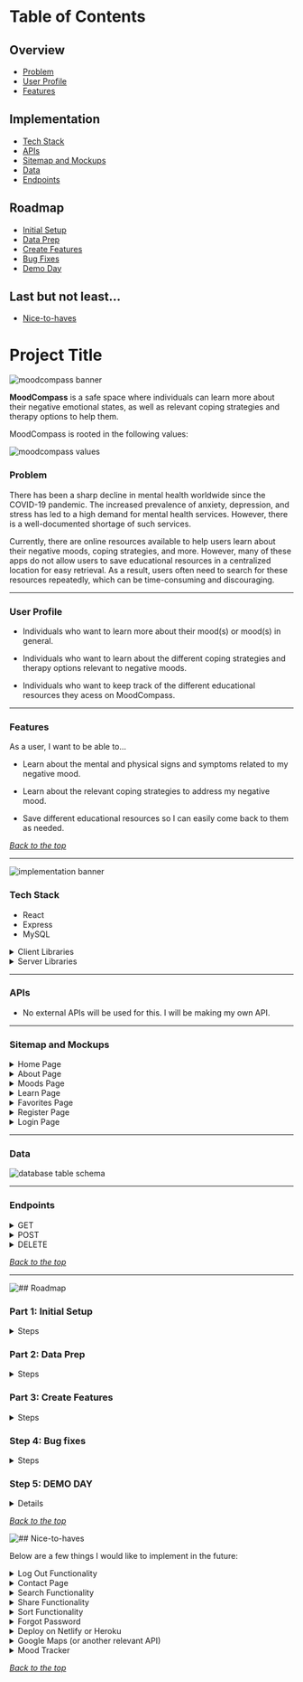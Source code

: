 # <a name="top"></a> Table of Contents

## Overview

  - [Problem](#problem)
  - [User Profile](#user-profile)
  - [Features](#features)

## Implementation

  - [Tech Stack](#tech-stack)
  - [APIs](#apis)
  - [Sitemap and Mockups](#sitemap-and-mockups)
  - [Data](#data)
  - [Endpoints](#endpoints)

## Roadmap

  - [Initial Setup](#part-1-initial-setup)
  - [Data Prep](#part-2-data-prep)
  - [Create Features](#part-3-create-features)
  - [Bug Fixes](#part-4-bug-fixes)
  - [Demo Day](#part-5-demo-day)

## Last but not least...

  - [Nice-to-haves](#nice-to-haves)

# Project Title

![moodcompass banner](assets/images/mood-compass-banner.png)

**MoodCompass** is a safe space where individuals can learn more about their negative emotional states, as well as relevant coping strategies and therapy options to help them.

MoodCompass is rooted in the following values:

![moodcompass values](assets/images/mood-compass-values.png)

### <a name="problem"></a>Problem

There has been a sharp decline in mental health worldwide since the COVID-19 pandemic. The increased prevalence of anxiety, depression, and stress has led to a high demand for mental health services. However, there is a well-documented shortage of such services.

Currently, there are online resources available to help users learn about their negative moods, coping strategies, and more. However, many of these apps do not allow users to save educational resources in a centralized location for easy retrieval. As a result, users often need to search for these resources repeatedly, which can be time-consuming and discouraging.

---

### <a name="user-profile"></a> User Profile

- Individuals who want to learn more about their mood(s) or mood(s) in general.

- Individuals who want to learn about the different coping strategies and therapy options relevant to negative moods.

- Individuals who want to keep track of the different educational resources they acess on MoodCompass.

---

### <a name="features"></a> Features

As a user, I want to be able to...

- Learn about the mental and physical signs and symptoms related to my negative mood.

- Learn about the relevant coping strategies to address my negative mood.

- Save different educational resources so I can easily come back to them as needed.

*[Back to the top](#top)*

---

![implementation banner](assets/images/implementation-banner.png)

### <a name="tech-stack"></a> Tech Stack

- React
- Express
- MySQL
<details>
  <summary>Client Libraries</summary>
    - react
    - react-router
    - axios
    - react-helmet-async
    - sass
    - joi
    - dayjs
    - react-redux
    - jest
</details>

<details>
  <summary>Server Libraries</summary>
    - Express.js
    - Knex.js
    - joi
    - bcryptjs for password hashing
    - jest
    - helmet
</details>

---

### <a name="apis"></a> APIs

- No external APIs will be used for this. I will be making my own API.

---

### <a name="sitemap-and-mockups"></a> Sitemap and Mockups

<details>
<summary>Home Page</summary>

![home page when not logged in mockup](assets/images/mood-compass-homepage.png)


Above is an example of the homepage when a user is not logged in. Users will be able to freely navigate the web app without having an account. However, current and future features will require users to have an account.

The homepage will consist of a welcome message, as well as a space for me to put updates (e.g., new added feature). 

I also did some visual chunking for my mockup here:

<details>
  <summary>Header Component</summary>

  - MoodCompass logo
  - Navigation bar
    - A dropdown menu with links will appear when a user hovers over "Learn"
  - Login button
    - Will look different depending on whether a user is signed in or not
</details>

<details>
  <summary>Hero Component</summary>

  - Hero image
  - MoodCompass catchline
</details>

<details>
  <summary>Footer Component</summary>

  - Connect
    - LinkedIn, GitHub
  - MoodCompass logo
</details>

<details>
  <summary>Main Body/Content</summary>

  This is where the content of each page will be rendered.
</details>

---

#### Logged in User Homepage

![home page when logged in mockup](assets/images/mood-compass-loggedin-homepage.png)

This is an example of what the homepage would look like when a user is signed in. The login button will now say **"Hi, user"**, and the **"Favorites"** link will appear. This feature is only available for users.
</details>

<details>
<summary>About Page</summary>

![about page mockup](assets/images/mood-compass-about-page.png)

This page will provide more information on MoodCompass, such as why it was created, its purpose, values, etc. I will also provide a blurb about myself as well to connect with my users.
</details>

<details>
<summary>Moods Page</summary>

![moods page mockup](assets/images/mood-compass-moods-page.png)

This page will list cards of different moods that users can click to learn more about. For this capstone, I will be working with two moods. I plan on adding more in the future.

#### Specific Mood Page Example

![anxiety information page mockup](assets/images/mood-compass-anxiety-page.png)
</details>

<details>
<summary>Learn Page</summary>

Currently there isn't a "Learn" page since it is a hoverable dropdown menu. This dropdown menu will provide links to two pages: educational resources and coping strategies.

Although not depicted in the mockups, I plan on adding a favorite button or icon on each resource page. Favoriting a resource will add it to a user's favorites list. A modal prompting user registration will be activated if a user attempts to favorite a resource without an account.

#### Educational Resources Page

![educational resources page mockup](assets/images/mood-compass-educational-resources-page.png)

This page display educational resources as cards. The educational resources will provide more information on negative emotional states, as well as health promotion education. Users can click on the card to be redirected to the resource.

##### Specific Educational Resource Page

![mind connection educational resource page mockup](assets/images/mood-compass-mind-connection-page.png)

#### Coping Strategies Page

![coping strategies page mockup](assets/images/mood-compass-coping-strategies-page.png)

This page is similar to the educational resource page, but its content differs. Here, users can click on a card to learn more about different coping strategies.

##### Specific Coping Strategies Page

![emotion regulation page mockup](assets/images/mood-compass-emotion-regulation-page.png)
</details>

<details>
<summary>Favorites Page</summary>

![favorites page mockup](assets/images/mood-compass-favorites-page.png)

This page is only accessible to users who are registered and signed it, and therefore will be conditionally rendered. 

This page provides a centralized location for users to revisit to find the list of resources they saved on their account.

Users will have the ability to unfavorite (delete) resources.
</details>

<details>
<summary>Register Page</summary>

![register page mockup](assets/images/mood-compass-register-page.png)

This is a simple page for users to register for an account. In order to register, users will have to complete the form by filling out the username, email, and password input fields.

I am currently undecided on what I want to place on the right. Below are my current ideas for that space:

- Image
- Quote
- A blurb about the features users will have access to with an account, *albeit it is not a lot at the moment...*

If I use an image or quote, I would like it to be something empowering.
</details>

<details>
<summary>Login Page</summary>

![login page mockup](assets/images/mood-compass-login-page.png)

This page will allow users to log into the web app with their username and password. Below the login button is an option for users to register for an account if they do not have one yet.

I wanted to keep the register and login page similar. However, the login page will have some kind of welcome back message to the right of the login form.
</details>

---

### <a name="data"></a> Data

![database table schema](assets/images/database-table-schema.png)

---

### <a name="endpoints"></a> Endpoints

<details>
<summary>GET</summary><br>

```GET /api/moods```
- Retrieve a list of all available moods

Response body example:
```json
[
  { "id": "1", "name": "Anxiety" },
  { "id": "2", "name": "Depression" },
  { "id": "3", "name": "Stress" }
]
```

---

```GET /api/moods/:id```

- Retrieve detailed information about a specific mood, including its educational resources and coping strategies.

- Parameters:
    - ```id``` (e.g., "1" for anxiety)

Response body example:
```json
{
  "mood": {
    "id": "1",
    "name": "Anxiety",
    "description": "Anxiety is a feeling of worry, nervousness, or unease about something with an uncertain outcome.",
    "educationalResources": [
      {
        "id": "101",
        "title": "Understanding Anxiety",
        "description": "An article explaining what anxiety is, its symptoms, and potential causes.",
        "content": "Full text of the article about understanding anxiety."
      },
      {
        "id": "102",
        "title": "Managing Anxiety",
        "description": "A guide to managing anxiety through various techniques and lifestyle changes.",
        "content": "Detailed guide on techniques to manage anxiety."
      }
    ],
    "copingStrategies": [
      {
        "id": "201",
        "strategy": "Deep Breathing Exercises",
        "description": "A technique to help calm the mind and body through controlled breathing.",
        "content": "Detailed instructions on how to perform deep breathing exercises."
      },
      {
        "id": "202",
        "strategy": "Progressive Muscle Relaxation",
        "description": "A method to reduce muscle tension and anxiety.",
        "content": "Step-by-step guide to practicing progressive muscle relaxation."
      }
    ]
  }
}
```

---

```GET /api/educational/resources```

- Retrieve a list of all educational resources available.

```json
[
  {
    "id": "101",
    "title": "Understanding Anxiety",
    "description": "An article explaining what anxiety is, its symptoms, and potential causes.",
    "content": "Full text of the article about understanding anxiety."
  },
  {
    "id": "102",
    "title": "Managing Anxiety",
    "description": "A guide to managing anxiety through various techniques and lifestyle changes.",
    "content": "Detailed guide on techniques to manage anxiety."
  }
]

```

```GET /api/educational-resources/:id```

- Retrieve detailed information about a specific educational resource.

- Parameters:
    - ```id``` (e.g., 101)

Response body example:
```json
{
  "id": "101",
  "title": "Understanding Anxiety",
  "description": "An article explaining what anxiety is, its symptoms, and potential causes.",
  "content": "Full text of the article about understanding anxiety."
}
```

---

```GET /api/coping-strategies```

- Retrieve a list of all coping strategies

Response body example:
```json
[
  {
    "id": "201",
    "strategy": "Deep Breathing Exercises",
    "description": "A technique to help calm the mind and body through controlled breathing.",
    "content": "Detailed instructions on how to perform deep breathing exercises."
  },
  {
    "id": "202",
    "strategy": "Progressive Muscle Relaxation",
    "description": "A method to reduce muscle tension and anxiety.",
    "content": "Step-by-step guide to practicing progressive muscle relaxation."
  }
]
```

--- 
```GET /api/coping-strategies/:id```

- Retrieve detailed information about a specific coping strategy.

- Parameters:
    - ```id``` (e.g., 201)

Response body example:
```json
{
  "id": "201",
  "strategy": "Deep Breathing Exercises",
  "description": "A technique to help calm the mind and body through controlled breathing.",
  "content": "Detailed instructions on how to perform deep breathing exercises."
}
```

---

```GET /api/users/:id/favorites```

- Retrieve all saved items for the user

- Parameters:
    - ```id``` (user id)

Response body example:
```json
[
  {
    "id": "101",
    "type": "educational-resource",  // or "coping-strategy"
    "title": "Understanding Anxiety",  // Relevant for educational resources
    "strategy": "Deep Breathing Exercises",  // Relevant for coping strategies
    "description": "An article explaining what anxiety is.",  // Relevant for educational resources
    "content": "Full text of the article about understanding anxiety.",  // Relevant for educational resources
    "savedAt": "2024-09-09T12:00:00Z"
  },
  {
    "id": "202",
    "type": "coping-strategy",
    "strategy": "Progressive Muscle Relaxation",
    "description": "A method to reduce muscle tension and anxiety.",
    "content": "Step-by-step guide to practicing progressive muscle relaxation.",
    "savedAt": "2024-09-10T15:30:00Z"
  }
]
```
</details>

<details>
<summary>POST</summary><br>

```POST /api/users/register```

- Create a new user account

Request body example:
```json
{
  "username": "user123",
  "email": "user@example.com",
  "password": "securepassword"
}
```

Response body example:
```json
{
  "message": "User registered successfully.",
  "user": {
    "id": "123",
    "username": "user123",
    "email": "user@example.com"
  }
}
```

---

```POST /api/users/login```

- Authenticate a user and return a token

Request body example:
```json
{
  "email": "user@example.com",
  "password": "securepassword"
}
```

Response body example:
```json
{
  "message": "Login successful.",
  "token": "jwt-token-here",
  "user": {
    "id": "123",
    "username": "user123",
    "email": "user@example.com"
  }
}
```

---

```POST /api/users/:id/favorites```

- Saves a resource or coping strategy to the user's favorites

- Parameters:
    - ```id``` (user id)

Request body example:
```json
{
  "type": "educational-resource",  // or "coping-strategy"
  "itemId": "101"  // ID of the resource or strategy to be saved
}
```

Response body example:
```json
{
  "message": "Item saved successfully.",
  "savedItem": {
    "id": "101",
    "type": "educational-resource",  // or "coping-strategy"
    "title": "Understanding Anxiety",  // Relevant for educational resources
    "strategy": "Deep Breathing Exercises",  // Relevant for coping strategies
    "description": "An article explaining what anxiety is.",  // Relevant for educational resources
    "content": "Full text of the article about understanding anxiety."  // Relevant for educational resources
  }
}
```
</details>

<details>
  <summary>DELETE</summary><br>

```DELETE /api/users/:id/favorites/:itemId```

- Deletes a specific item from the user's favorites

- Parameters:
    - ```id``` (user id)
    - ```itemId``` (id of the item to be remvoed)

Request body example:
```json
{
  "type": "educational-resource"  // or "coping-strategy"
}
```

Response body example:
```json
{
  "message": "Item removed from favorites."
}
```
</details>

*[Back to the top](#top)*

---

![## Roadmap](assets/images/roadmap-banner.png)

### <a name="part-1-initial-setup"></a> Part 1: Initial Setup

<details>
<summary>Steps</summary>

  - Create repository
    - Within the root directory is:
      - Client directory
      - Server directory
  - Create relavant folders and files in client and server directory (e.g., components, styles, controllers, middlewares, etc)
  - Delete generated Vite files and folders that will not be used
  - Implement boilerplate codes
  - Create components *(informed by visual chunking)*
  - Set up BrowserRouter and routes in client
  - Set up routes and placeholder 200 responses in server
</details>

### <a name="part-2-data-prep"></a> Part 2: Data Prep

<details>
<summary>Steps</summary>

  - Create migration tables

  ![alt text](assets/images/data-collection-plan.png)

  - Create seeds with sample data
</details>

### <a name="part-3-create-features"></a> Part 3: Create Features

<details>
  <summary>Steps</summary>
  
  - Feature: Home page

  - Feature: My Story page

  <details>
      <summary>Feature: Mood list</summary>

      - Implement moods list page
      - Create ```GET /api/moods```
  </details>

  <details>
      <summary>Feature: View mood</summary>

      - Implement view mood page
      - Create ```GET /api/moods/:id```
  </details>

  <details>
      <summary>Feature: Educational resource list</summary>

      - Implement educational resource list page
      - Create ```GET /api/educational-resources```
  </details>

  <details>
    <summary>Feature: View educational resource</summary>

      - Implement view educational resource page
      - Create ```GET /api/educational-resources/:id```
  </details>

  <details>
    <summary>Feature: View coping strategies</summary>

      - Implement view coping strategies page
      - Create ```GET /api/coping-strategies```
  </details>

  <details>
    <summary>Feature: View coping strategy</summary>

      - Implement view coping strategy page
      - Create ```GET /api/coping-strategies/:id```
  </details>

  <details>
    <summary>Feature: Create account</summary>

      - Implement register page and form
      - Create ```POST /users/register```
  </details>

  <details>
    <summary>Feature: Login</summary>

      - Implement login page + form
      - Create ```POST /users/login```
  </details>

  <details>
    <summary>Feature: Implement JWT tokens</summary>

      - Implement bryptjs for password hashing
  </details>

  <details>
    <summary>Feature: Add favorite</summary>

      - Implement function for a user to favorite a resource or coping strategy
      - Create ```POST /api/users/:id/favorites```
  </details>

  <details>
    <summary>Feature: View favorites</summary>

      - Implement a view favorites page
      - Create ```GET /api/users/:id/favorites```
  </details>

  <details>
    <summary>Feature: Delete favorite</summary>

      - Implement function for a user to delete an item from their favorites page
      - Create ```DELETE /api/users/:id/favorites/:itemId```
  </details>
</details>

### <a name="part-4-bug-fixes"></a> Step 4: Bug fixes

<details>
  <summary>Steps</summary>

    - Test web app links/navigation
    - Test web app functionality
    - Refactor and organize code
</details>

### <a name="part-5-demo-day"></a> Step 5: DEMO DAY

<details>
  <summary>Details</summary>

    Finally! Demo day! So excited. :D
</details>

*[Back to the top](#top)*

<a name="nice-to-haves"></a> ![## Nice-to-haves](assets/images/nice-to-haves-banner.png)

Below are a few things I would like to implement in the future:
<details>
<summary>Log Out Functionality</summary>

  It makes sense for users to be able to log out if they can log in. I am hoping to implement this during my capstone, but if not I will implement it afterwards.
</details>

<details>
  <summary>Contact Page</summary>

  Although users can connect with me via socials, it would be more convenient if there is a page with a form they can use to contact me when they have questions, feedback, etc.
</details>

<details>
  <summary>Search Functionality</summary>

  It would be great if users can search for resources available. This would be useful when more content is added. It would make things more accessible as the web app grows larger.
</details>

<details>
  <summary>Share Functionality</summary>

  Mental health education and resources should be available for <i>everyone</i>. One way to spread available education and resources is to add a share button. By clicking that, users can share it with others through things such as social media, email, etc.
</details>

<details>
  <summary>Sort Functionality</summary>

  It would be useful for users to be able to sort moods and resources (alphabetically, newest to oldest, oldest to newest, etc). I would also like to add an option for users to reorganize and sort their favorites list.
</details>

<details>
  <summary>Forgot Password</summary>

  I do not want users to *ever* lose access to their saves resources. Therefore, it would be useful to have way for them to retrieve their lost password.
</details>

<details>
  <summary>Deploy on Netlify or Heroku</summary>

  I would love to deploy my web app for others to use. However, before that, I would like to gather feedback from key stakeholders within the healthcare and mental health sector. I think it would be helpful to deploy my web app and provide them with the URL so that they can review it.
</details>

<details>
  <summary>Google Maps (or another relevant API)</summary>

  I would love to add a page where users can input their location to find the closest mental health supports. I think this would be a great feature and make MoodCompass more of a "one-stop-shop" for mental health education and resources.
</details>

<details>
  <summary>Mood Tracker</summary>

  A feature where users can track their mood would be useful in establishing patterns (e.g., triggers, negative thinking, protective factors, etc). Users can also share this data with their healthcare provider.

  To encourage daily use of a mood tracker, it would be beneficial to add an incentive. For example, medals or even a game! A fun game would be growing your own garden. For example, every mood a user tracks will take care of a plant in their garden.

  However, this may be a late feature due to legislation surrounding the privacy and confidentiality of patient health information. A lot of care will need to go into implementing this.
</details>

*[Back to the top](#top)*